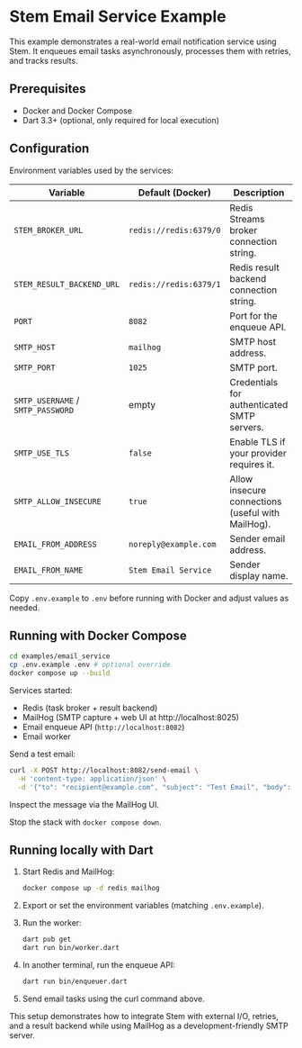 # Stem Email Service Example

This example demonstrates a real-world email notification service using Stem. It enqueues email tasks asynchronously, processes them with retries, and tracks results.

## Prerequisites

- Docker and Docker Compose
- Dart 3.3+ (optional, only required for local execution)

## Configuration

Environment variables used by the services:

| Variable | Default (Docker) | Description |
| --- | --- | --- |
| `STEM_BROKER_URL` | `redis://redis:6379/0` | Redis Streams broker connection string. |
| `STEM_RESULT_BACKEND_URL` | `redis://redis:6379/1` | Redis result backend connection string. |
| `PORT` | `8082` | Port for the enqueue API. |
| `SMTP_HOST` | `mailhog` | SMTP host address. |
| `SMTP_PORT` | `1025` | SMTP port. |
| `SMTP_USERNAME` / `SMTP_PASSWORD` | empty | Credentials for authenticated SMTP servers. |
| `SMTP_USE_TLS` | `false` | Enable TLS if your provider requires it. |
| `SMTP_ALLOW_INSECURE` | `true` | Allow insecure connections (useful with MailHog). |
| `EMAIL_FROM_ADDRESS` | `noreply@example.com` | Sender email address. |
| `EMAIL_FROM_NAME` | `Stem Email Service` | Sender display name. |

Copy `.env.example` to `.env` before running with Docker and adjust values as needed.

## Running with Docker Compose

```bash
cd examples/email_service
cp .env.example .env # optional override
docker compose up --build
```

Services started:

- Redis (task broker + result backend)
- MailHog (SMTP capture + web UI at http://localhost:8025)
- Email enqueue API (`http://localhost:8082`)
- Email worker

Send a test email:

```bash
curl -X POST http://localhost:8082/send-email \
  -H 'content-type: application/json' \
  -d '{"to": "recipient@example.com", "subject": "Test Email", "body": "Hello from Stem!"}'
```

Inspect the message via the MailHog UI.

Stop the stack with `docker compose down`.

## Running locally with Dart

1. Start Redis and MailHog:

   ```bash
   docker compose up -d redis mailhog
   ```

2. Export or set the environment variables (matching `.env.example`).

3. Run the worker:

   ```bash
   dart pub get
   dart run bin/worker.dart
   ```

4. In another terminal, run the enqueue API:

   ```bash
   dart run bin/enqueuer.dart
   ```

5. Send email tasks using the curl command above.

This setup demonstrates how to integrate Stem with external I/O, retries, and a result backend while using MailHog as a development-friendly SMTP server.
